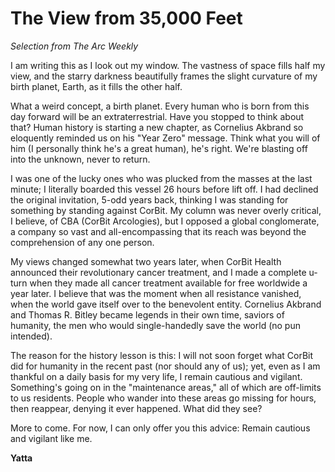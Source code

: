 # The View from 35,000 Feet
*Selection from The Arc Weekly*

I am writing this as I look out my window. The vastness of space fills half my view, and the starry darkness beautifully frames the slight curvature of my birth planet, Earth, as it fills the other half.

What a weird concept, a birth planet. Every human who is born from this day forward will be an extraterrestrial. Have you stopped to think about that? Human history is starting a new chapter, as Cornelius Akbrand so eloquently reminded us on his "Year Zero" message. Think what you will of him (I personally think he's a great human), he's right. We're blasting off into the unknown, never to return.

I was one of the lucky ones who was plucked from the masses at the last minute; I literally boarded this vessel 26 hours before lift off. I had declined the original invitation, 5-odd years back, thinking I was standing for something by standing against CorBit. My column was never overly critical, I believe, of CBA (CorBit Arcologies), but I opposed a global conglomerate, a company so vast and all-encompassing that its reach was beyond the comprehension of any one person.

My views changed somewhat two years later, when CorBit Health announced their revolutionary cancer treatment, and I made a complete u-turn when they made all cancer treatment available for free worldwide a year later. I believe that was the moment when all resistance vanished, when the world gave itself over to the benevolent entity. Cornelius Akbrand and Thomas R. Bitley became legends in their own time, saviors of humanity, the men who would single-handedly save the world (no pun intended).

The reason for the history lesson is this: I will not soon forget what CorBit did for humanity in the recent past (nor should any of us); yet, even as I am thankful on a daily basis for my very life, I remain cautious and vigilant. Something's going on in the "maintenance areas," all of which are off-limits to us residents. People who wander into these areas go missing for hours, then reappear, denying it ever happened. What did they see?

More to come. For now, I can only offer you this advice: Remain cautious and vigilant like me.

__Yatta__

